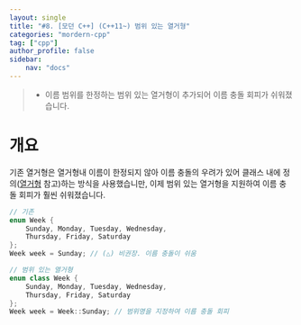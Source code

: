 ```yaml
---
layout: single
title: "#8. [모던 C++] (C++11~) 범위 있는 열거형"
categories: "mordern-cpp"
tag: ["cpp"]
author_profile: false
sidebar: 
    nav: "docs"
---
```


> * 이름 범위를 한정하는 범위 있는 열거형이 추가되어 이름 충돌 회피가 쉬워졌습니다.

# 개요

기존 열거형은 열거형내 이름이 한정되지 않아 이름 충돌의 우려가 있어 클래스 내에 정의([열거형](https://tango1202.github.io/classic-cpp-guide/classic-cpp-guide-enum/) 참고)하는 방식을 사용했습니만, 이제 범위 있는 열거형을 지원하여 이름 충돌 회피가 훨씬 쉬워졌습니다.

```cpp
// 기존
enum Week {
    Sunday, Monday, Tuesday, Wednesday, 
    Thursday, Friday, Saturday
};
Week week = Sunday; // (△) 비권장. 이름 충돌이 쉬움

// 범위 있는 열거형
enum class Week {
    Sunday, Monday, Tuesday, Wednesday, 
    Thursday, Friday, Saturday
};
Week week = Week::Sunday; // 범위명을 지정하여 이름 충돌 회피
```